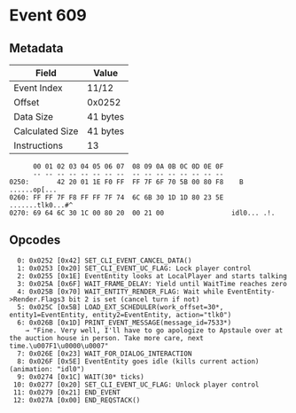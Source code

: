 # Event 609

## Metadata

| Field           | Value    |
|-----------------|----------|
| Event Index     | 11/12    |
| Offset          | 0x0252   |
| Data Size       | 41 bytes |
| Calculated Size | 41 bytes |
| Instructions    | 13       |

```
      00 01 02 03 04 05 06 07  08 09 0A 0B 0C 0D 0E 0F
      -- -- -- -- -- -- -- --  -- -- -- -- -- -- -- --
0250:       42 20 01 1E F0 FF  FF 7F 6F 70 5B 00 80 F8    B ......op[...
0260: FF FF 7F F8 FF FF 7F 74  6C 6B 30 1D 1D 80 23 5E  .......tlk0...#^
0270: 69 64 6C 30 1C 00 80 20  00 21 00                 idl0... .!.     
```

## Opcodes

```
  0: 0x0252 [0x42] SET_CLI_EVENT_CANCEL_DATA()
  1: 0x0253 [0x20] SET_CLI_EVENT_UC_FLAG: Lock player control
  2: 0x0255 [0x1E] EventEntity looks at LocalPlayer and starts talking
  3: 0x025A [0x6F] WAIT_FRAME_DELAY: Yield until WaitTime reaches zero
  4: 0x025B [0x70] WAIT_ENTITY_RENDER_FLAG: Wait while EventEntity->Render.Flags3 bit 2 is set (cancel turn if not)
  5: 0x025C [0x5B] LOAD_EXT_SCHEDULER(work_offset=30*, entity1=EventEntity, entity2=EventEntity, action="tlk0")
  6: 0x026B [0x1D] PRINT_EVENT_MESSAGE(message_id=7533*)
    → "Fine. Very well, I'll have to go apologize to Apstaule over at the auction house in person. Take more care, next time.\u007F1\u0000\u0007"
  7: 0x026E [0x23] WAIT_FOR_DIALOG_INTERACTION
  8: 0x026F [0x5E] EventEntity goes idle (kills current action) (animation: "idl0")
  9: 0x0274 [0x1C] WAIT(30* ticks)
 10: 0x0277 [0x20] SET_CLI_EVENT_UC_FLAG: Unlock player control
 11: 0x0279 [0x21] END_EVENT
 12: 0x027A [0x00] END_REQSTACK()
```
